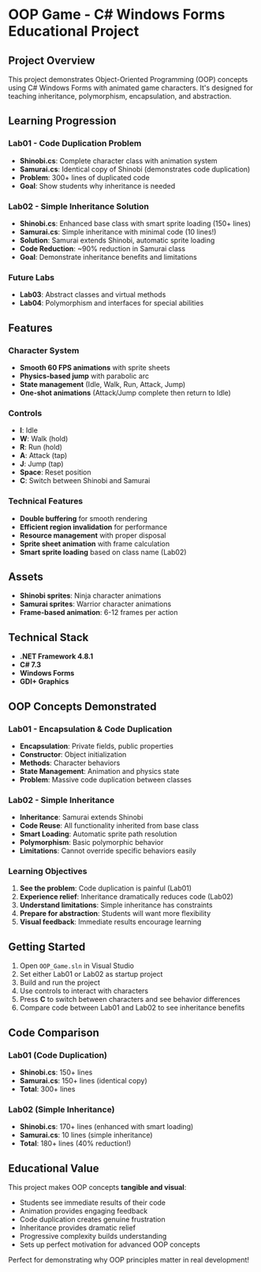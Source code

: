 # OOP Game - C# Windows Forms Educational Project

## Project Overview
This project demonstrates Object-Oriented Programming (OOP) concepts using C# Windows Forms with animated game characters. It's designed for teaching inheritance, polymorphism, encapsulation, and abstraction.

## Learning Progression

### Lab01 - Code Duplication Problem
- **Shinobi.cs**: Complete character class with animation system
- **Samurai.cs**: Identical copy of Shinobi (demonstrates code duplication)
- **Problem**: 300+ lines of duplicated code
- **Goal**: Show students why inheritance is needed

### Lab02 - Simple Inheritance Solution
- **Shinobi.cs**: Enhanced base class with smart sprite loading (150+ lines)
- **Samurai.cs**: Simple inheritance with minimal code (10 lines!)
- **Solution**: Samurai extends Shinobi, automatic sprite loading
- **Code Reduction**: ~90% reduction in Samurai class
- **Goal**: Demonstrate inheritance benefits and limitations

### Future Labs
- **Lab03**: Abstract classes and virtual methods
- **Lab04**: Polymorphism and interfaces for special abilities

## Features

### Character System
- **Smooth 60 FPS animations** with sprite sheets
- **Physics-based jump** with parabolic arc
- **State management** (Idle, Walk, Run, Attack, Jump)
- **One-shot animations** (Attack/Jump complete then return to Idle)

### Controls
- **I**: Idle
- **W**: Walk (hold)
- **R**: Run (hold)
- **A**: Attack (tap)
- **J**: Jump (tap)
- **Space**: Reset position
- **C**: Switch between Shinobi and Samurai

### Technical Features
- **Double buffering** for smooth rendering
- **Efficient region invalidation** for performance
- **Resource management** with proper disposal
- **Sprite sheet animation** with frame calculation
- **Smart sprite loading** based on class name (Lab02)

## Assets
- **Shinobi sprites**: Ninja character animations
- **Samurai sprites**: Warrior character animations
- **Frame-based animation**: 6-12 frames per action

## Technical Stack
- **.NET Framework 4.8.1**
- **C# 7.3**
- **Windows Forms**
- **GDI+ Graphics**

## OOP Concepts Demonstrated

### Lab01 - Encapsulation & Code Duplication
- **Encapsulation**: Private fields, public properties
- **Constructor**: Object initialization
- **Methods**: Character behaviors
- **State Management**: Animation and physics state
- **Problem**: Massive code duplication between classes

### Lab02 - Simple Inheritance
- **Inheritance**: Samurai extends Shinobi
- **Code Reuse**: All functionality inherited from base class
- **Smart Loading**: Automatic sprite path resolution
- **Polymorphism**: Basic polymorphic behavior
- **Limitations**: Cannot override specific behaviors easily

### Learning Objectives
1. **See the problem**: Code duplication is painful (Lab01)
2. **Experience relief**: Inheritance dramatically reduces code (Lab02)
3. **Understand limitations**: Simple inheritance has constraints
4. **Prepare for abstraction**: Students will want more flexibility
5. **Visual feedback**: Immediate results encourage learning

## Getting Started
1. Open `OOP_Game.sln` in Visual Studio
2. Set either Lab01 or Lab02 as startup project
3. Build and run the project
4. Use controls to interact with characters
5. Press **C** to switch between characters and see behavior differences
6. Compare code between Lab01 and Lab02 to see inheritance benefits

## Code Comparison

### Lab01 (Code Duplication)
- **Shinobi.cs**: 150+ lines
- **Samurai.cs**: 150+ lines (identical copy)
- **Total**: 300+ lines

### Lab02 (Simple Inheritance)
- **Shinobi.cs**: 170+ lines (enhanced with smart loading)
- **Samurai.cs**: 10 lines (simple inheritance)
- **Total**: 180+ lines (40% reduction!)

## Educational Value
This project makes OOP concepts **tangible and visual**:
- Students see immediate results of their code
- Animation provides engaging feedback
- Code duplication creates genuine frustration
- Inheritance provides dramatic relief
- Progressive complexity builds understanding
- Sets up perfect motivation for advanced OOP concepts

Perfect for demonstrating why OOP principles matter in real development!